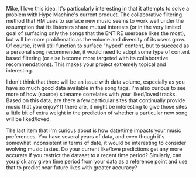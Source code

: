 Mike, I love this idea. It's particularly interesting in that it
attempts to solve a problem with Hype Machine's current product. The
collaborative filtering method that HM uses to surface new music seems
to work well under the assumption that its listeners share mutual
interests (or in the very limited goal of surfacing only the songs that
the ENTIRE userbase likes the most), but will be more problematic as the
volume and diversity of its users grow. Of course, it will still function
to surface "hyped" content, but to succeed as a personal song recommender, it would
need to adopt some type of content based filtering (or else become more targeted
with its collaborative recommendations). This makes your project
extremely topical and interesting.

I don't think that there will be an issue with data volume, especially
as you have so much good data available in the song tags. I'm also
curious to see more of how (source) sitename correlates with your
liked/loved tracks. Based on this data, are there a few particular sites
that continually provide music that you enjoy? If there are, it might be
interesting to give those sites a little bit of extra weight in the
prediction of whether a particular new song will be liked/loved.

The last item that I'm curious about is how date/time impacts your music
preferences. You have several years of data, and even though it's
somewhat inconsistent in terms of date, it would be interesting to
consider evolving music tastes. Do your current like/love predictions get any
more accurate if you restrict the dataset to a recent time period?
Similarly, can you pick any given time period from your data as a
reference point and use that to predict near future likes with greater
accuracy?
